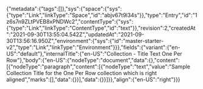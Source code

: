 {"metadata":{"tags":[]},"sys":{"space":{"sys":{"type":"Link","linkType":"Space","id":"abjv67t9l34s"}},"type":"Entry","id":"1z6s7n9ZLtPVEB8xPNDWc2","contentType":{"sys":{"type":"Link","linkType":"ContentType","id":"text"}},"revision":2,"createdAt":"2021-09-30T13:55:04.542Z","updatedAt":"2021-09-30T13:56:16.950Z","environment":{"sys":{"id":"master-starter-v2","type":"Link","linkType":"Environment"}}},"fields":{"variant":{"en-US":"default"},"internalTitle":{"en-US":"Collection - Title Text One Per Row"},"body":{"en-US":{"nodeType":"document","data":{},"content":[{"nodeType":"paragraph","content":[{"nodeType":"text","value":"Sample Collection Title for the One Per Row collection which is right aligned","marks":[],"data":{}}],"data":{}}]}},"align":{"en-US":"right"}}}